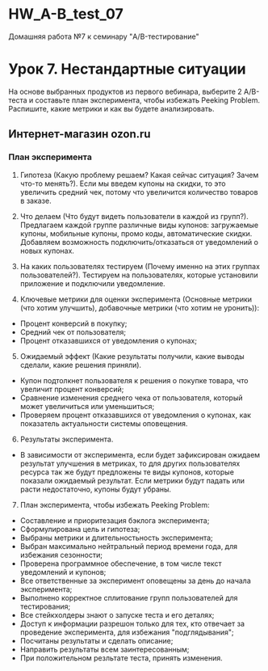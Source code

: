 # HW_A-B_test_07
Домашняя работа №7 к семинару "A/B-тестирование"

# Урок 7. Нестандартные ситуации
На основе выбранных продуктов из первого вебинара, выберите 2 A/B-теста и составьте план эксперимента, чтобы избежать Peeking Problem. Распишите, какие метрики и как вы будете анализировать.

## Интернет-магазин ozon.ru
### План эксперимента
1. Гипотеза (Какую проблему решаем? Какая сейчас ситуация? Зачем что-то менять?).
Если мы введем купоны на скидки, то это увеличить средний чек, потому что увеличится количество товаров в заказе.

2. Что делаем (Что будут видеть пользователи в каждой из групп?).
Предлагаем каждой группе различные виды купонов: загружаемые купоны, мобильные купоны, промо коды, автоматические скидки. Добавляем возможность подключить/отказаться от уведомлений о новых купонах.

4. На каких пользователях тестируем (Почему именно на этих группах пользователей?).
Тестируем на пользователях, которые установили приложение и подключили уведомление.

6. Ключевые метрики для оценки эксперимента (Основные метрики (что хотим улучшить), добавочные метрики (что хотим не уронить)):
* Процент конверсий в покупку;
* Средний чек от пользователя;
* Процент отказавшихся от уведомления о купонах;

5. Ожидаемый эффект (Какие результаты получили, какие выводы сделали, какие решения приняли).
* Купон подтолкнет пользователя к решения о покупке товара, что увеличит процент конверсий;
* Сравнение изменения среднего чека от пользователя, который может увеличиться или уменьшиться;
* Проверяем процент отказавшихся от уведомления о купонах, как показатель актуальности системы оповещения.

6. Результаты эксперимента.
* В зависимости от эксперимента, если будет зафиксирован ожидаем результат улучшения в метриках, то для других пользователях ресурса так же будут предложены те виды купонов, которые показали ожидаемый результат. Если метрики будут падать или расти недостаточно, купоны будут убраны.

7. План эксперимента, чтобы избежать Peeking Problem:
* Составление и приоритезация бэклога эксперимента;
* Сформулирована цель и гипотеза;
* Выбраны метрики и длительностьность эксперимента;
* Выбран максимально нейтральный период времени года, для избежания сезонности;
* Проверена программное обеспечение, в том числе текст уведомлений и купонов;
* Все ответственные за эксперимент оповещены за день до начала эксперимента;
* Выполнено корректное сплитование групп пользователей для тестирования;
* Все стейкхолдеры знают о запуске теста и его деталях;
* Доступ к информации разрешон только для тех, кто отвечает за проведение эксперимента, для избежания "подглядывания";
* Посчитаны результаты и сделать описание;
* Направить результаты всем заинтересованным;
* При положительном резльтате теста, принять изменения.
